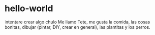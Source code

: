 # hello-world
intentare crear algo chulo
Me llamo Tete, me gusta la comida, las cosas bonitas, dibujar (pintar, DIY, crear en general), las plantitas y los perros.
